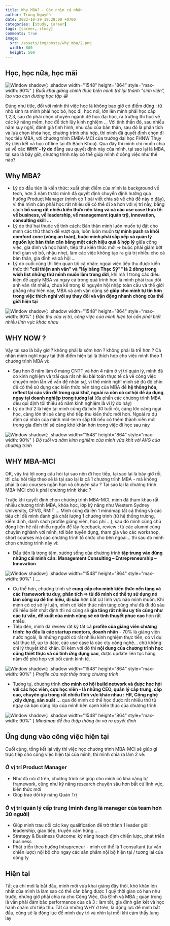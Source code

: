 ```yaml
---
title: Why MBA? - Góc nhìn cá nhân
author: Trung Nguyễn
date: 2022-10-29 19:28:00 +0700
categories: [Study, Career]
tags: [career, study]
comments: true
image:
  src: /assets/img/posts/why_mba/2.png
  width: 800
  height: 500
---
```

## Học, học nữa, học mãi

![Window shadow](/assets/img/posts/why_mba/3.jpeg){: .shadow width="1548" height="864" style="max-width: 90%" }
_Buổi khai giảng chính thức biến mình trở lại thành "sinh viên", lao vào con đường học tập 😁_

Đúng như title, đối với mình thì việc học là không bao giờ có điểm dừng : từ nhỏ sinh ra mình phải học bò, học đi, học nói, lớn lên mình phải học cấp 1,2,3, sau đó phải chọn chuyên ngành để học đại học, ra trường thì học về các kỹ năng mềm, học để tích lũy kinh nghiệm ... Với tinh thần đó, sau nhiều năm suy nghĩ, đánh giá tình hình, nhu cầu của bản thân, sau đó là phân tích và lựa chọn khóa học, chương trình phù hợp, thì mình đã quyết định chọn đi học tiếp MBA, với chương trình EMBA-MCI của trường đại học FHNW Thụy Sỹ (liên kết và học offline tại đh Bách Khoa). Qua đây thì mình chỉ muốn chia sẻ về các **WHY - lý do** đằng sau quyết định này của mình, tại sao lại là MBA, tại sao là bây giờ, chương trình này có thể giúp mình ở công việc như thế nào?

## Why MBA?

- Lý do đầu tiên là kiến thức: xuất phát điểm của mình là background về tech, hơn 3 năm trước mình đã quyết định chuyển định hướng qua hướng Product Manager (mình có 1 bài viết chia sẻ về chủ đề này ở [đây](https://trungnv2.me/posts/chuyen-huong-sang-product/)), vì thế mình cần phải học rất nhiều để có thể đi xa hơn với vị trí này, bằng cách **bổ sung rất nhiều kiến thức nền tảng và cả các use case thực tế: về business, về leadership, về management (quản trị), innovation, consulting skill ...**
- Lý do thứ hai thuộc về tính cách: Bản thân mình luôn muốn tự đặt cho mình các thử thách để vượt qua, luôn luôn muốn **tự mình push ra khỏi comford zone (vùng an toàn), buộc mình phải sắp xếp và quản lý nguồn lực bản thân cân bằng một cách hiệu quả & hợp lý** giữa công việc, gia đình và học hành, tiếp thu kiến thức mới => buộc phải giảm bớt thời gian vô bổ, nhậu nhẹt, làm các việc không tạo ra giá trị nhiều cho cả bản thân, gia đình và xã hội ...
- Lý do cuối cùng thì liên quan tới cá nhân: ngoài việc tiếp thu được kiến thức thì **"cải thiện anh văn" và "lấy bằng Thạc Sỹ"" là 2 dòng trong wish list những thứ mình muốn làm trong đời**, khi mà 1 trong các điều kiện để apply MBA và ngay cả trong quá trình học là mình phải trau dồi anh văn rất nhiều, chưa kể trong kỉ nguyên hội nhập toàn cầu và thế giới phẳng như hiện nay, MBA và anh văn cũng sẽ **giúp cho mình tự tin hơn trong việc thích nghi với sự thay đổi và vận động nhanh chóng của thế giới hiện tại**

![Window shadow](/assets/img/posts/why_mba/1.png){: .shadow width="1548" height="864" style="max-width: 90%" }
_Đặc thù của vị trí, công việc của mình hiện tại cần phải biết nhiều lĩnh vực khác nhau_

## WHY NOW ?

Vậy tại sao là bây giờ ? không phải là sớm hơn ? không phải là trễ hơn ? 
Cá nhân mình nghĩ ngay tại thời điểm hiện tại là thích hợp cho việc mình theo 1 chương trình MBA vì:
- Sau hơn 8 năm làm ở mảng CNTT và hơn 4 năm ở vị trí quản lý, mình đã có kinh nghiệm và trải qua rất nhiều bài toán thực tế cả về công việc chuyên môn lẫn về vấn đề nhân sự, vì thế mình nghĩ mình sẽ đủ độ chín để có thể sử dụng các kiến thức nền tảng của MBA để **hệ thống hóa, reflect lại các vấn đề trong quá khứ, ngoài ra còn có cơ hội để áp dụng ngay tại doanh nghiệp trong tương lai** (đa phần các chương trình MBA đều qui định tối thiểu số năm kinh nghiệm là vì lý do này)
- Lý do thứ 2 là hiện tại mình cũng đã hơn 30 tuổi rồi, càng lớn càng ngại học, càng lớn thì sẽ càng khó tiếp thu kiến thức mới hơn. Ngoài ra dự định cá nhân của mình mid-term sắp tới nếu có thêm thành viên mới trong gia đình thì sẽ càng khó khăn hơn trong việc đi học sau này

![Window shadow](/assets/img/posts/why_mba/5.png){: .shadow width="1548" height="864" style="max-width: 90%" }
_Độ tuổi và năm kinh nghiệm của mình vừa khít với AVG của chương trình_

## WHY MBA-MCI

OK, vậy trả lời xong câu hỏi tại sao nên đi học tiếp, tại sao lại là bây giờ rồi, thì câu hỏi tiếp theo sẽ là tại sao lại là cả 1 chương trình MBA - mà không phải là các courses ngắn hạn và chuyên sâu ? Tại sao lại là chương trình MBA-MCI chứ k phải chương trình khác ?

Trước khi quyết định chọn chương trình MBA-MCI, mình đã tham khảo rất nhiều chương trình MBA, khóa học, lớp kỹ năng như Western Sydney University, CFVG, RMIT ... Mình cũng đã lên 1 mindmap tất cả thông và các tiêu chí để mình đánh giá chất lượng 1 chương trình (từ hệ thống trường, kiểm định, danh sách profile giảng viên, học phí ...), sau đó mình cũng chủ động liên hệ rất nhiều nguồn để lấy feedback, review : từ các alumni cùng chuyên nghành với mình, tới bên tuyển dụng, tham gia vào các workshop, short courses mà các chương trình tổ chức cho bên ngoài... thì sau đó mình chọn chương trình này vì:

- Đầu tiên là trọng tâm, xương sống của chương trình **tập trung vào đúng những cái mình cần: Management Consulting – Entrepreneurship – Innovation**

![Window shadow](/assets/img/posts/why_mba/4.png){: .shadow width="1548" height="864" style="max-width: 90%" }
__

- Cụ thể hơn, chương trình sẽ **cung cấp cho mình kiến thức nền tảng và các framework tư duy, phân tích => từ đó mình có thể tự sử dụng nó làm công cụ để tìm hiểu, đi sâu** hơn bất cứ lĩnh vực nào mình muốn. Khi mình có cơ sở lý luận, mình có kiến thức nền tảng cũng như đã đi đủ sâu để hiểu biết nhất định thì nó cũng sẽ **gia tăng rất nhiều uy tín cũng như các tư vấn, đề xuất của mình cũng sẽ có tính thuyết phục cao** hơn rất nhiều.
- Tiếp đến, mình đã review rất kỹ tất cả **profile của giảng viên chương trình: họ đều là các startup mentors, doanh nhân** - 70% là giảng viên nước ngoài, là những người có rất nhiều kinh nghiệm thực tiễn, có ví dụ sát thực tế, up to date, các use case là các cty công nghệ... chứ không chỉ lý thuyết khô khăn. Đi kèm với đó thì **nội dung của chương trình học cũng thiết thực và có tính ứng dụng cao**, được update liên tục hàng năm để phù hợp với bối cảnh kinh tế.

![Window shadow](/assets/img/posts/why_mba/prof.png){: .shadow width="1548" height="864" style="max-width: 90%" }
_Profile của một thầy trong chương trình_

- Tương tự, chương trình **cho mình cơ hội build network và được học hỏi với các học viên, cựu học viên - là những CEO, quản lý cấp trung, cấp cao, chuyên gia trong rất nhiều lĩnh vực khác nhau : HR, Công nghệ ,xây dựng, sản xuất ...** qua đó mình có thể học được rất nhiều thứ từ ngay cả bạn cùng lớp của mình bên cạnh kiến thức của chương trình. 

![Window shadow](/assets/img/posts/why_mba/mindmap.jpg){: .shadow width="1548" height="864" style="max-width: 90%" }
_Mindmap để thu thập thông tin và ra quyết định_

## Ứng dụng vào công việc hiện tại
Cuối cùng, tổng kết lại vậy thì việc học chương trình MBA-MCI sẽ giúp gì trực tiếp cho công việc hiện tại của mình, thì mình chia ra làm 2 vế:

### Ở vị trí Product Manager
- Như đã nói ở trên, chương trình sẽ giúp cho mình có khả năng tự framework, cũng như kỹ năng research chuyên sâu hơn bất cứ lĩnh vực, kiến thức mới
- Giúp trao dồi kỹ năng Quản Trị

### Ở vị trí quản lý cấp trung (mình đang là manager của team hơn 30 người)
- Giúp mình trau dồi các key qualification để trở thành 1 leader giỏi: leadership, giao tiếp, truyền cảm hứng ...
- Strategy & Business Outcome: kỹ năng hoạch định chiến lược, phát triển business
- Phát triển theo hướng Intrapreneur - mình có thể là 1 consultant (tư vấn chiến lược) nội bộ cho ngay các sản phẩm nội bộ hiện tại / tương lai của công ty

## Hiện tại
Tất cả chỉ mới là bắt đầu, mình mới vừa khai giảng đây thôi, khó khăn lớn nhất của mình là làm sao có thể cân bằng được 1 quỹ thời gian có hạn như trước, nhưng giờ phải chia ra cho Công Việc, Gia Đình và MBA ; quan trọng là vẫn phải đảm bảo performance của cả 3 : làm tốt, gia đình gắn kết và học hành chăm chỉ tiếp thu. Tất cả những WHY ở trên, là động lực để mình bắt đầu, cũng sẽ là động lực để mình duy trì và nhìn lại mỗi khi cảm thấy lung lay